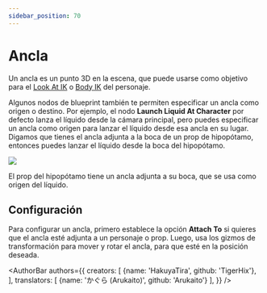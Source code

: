 ```yaml
---
sidebar_position: 70
---
```


# Ancla

Un ancla es un punto 3D en la escena, que puede usarse como objetivo para el [Look At IK](character/#look-ik) o [Body IK](character/#body-ik) del personaje.

Algunos nodos de blueprint también te permiten especificar un ancla como origen o destino. Por ejemplo, el nodo **Launch Liquid At Character** por defecto lanza el líquido desde la cámara principal, pero puedes especificar un ancla como origen para lanzar el líquido desde esa ancla en su lugar. Digamos que tienes el ancla adjunta a la boca de un prop de hipopótamo, entonces puedes lanzar el líquido desde la boca del hipopótamo.

![](/doc-img/en-anchor-1.png)
<p class="img-desc">El prop del hipopótamo tiene un ancla adjunta a su boca, que se usa como origen del líquido.</p>

## Configuración

Para configurar un ancla, primero establece la opción **Attach To** si quieres que el ancla esté adjunta a un personaje o prop. Luego, usa los gizmos de transformación para mover y rotar el ancla, para que esté en la posición deseada.

<AuthorBar authors={{
  creators: [
    {name: 'HakuyaTira', github: 'TigerHix'},
  ],
  translators: [
    {name: 'かぐら (Arukaito)', github: 'Arukaito'}
  ],
}} />
